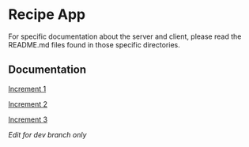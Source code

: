 # Recipe App

For specific documentation about the server and client, please read the README.md files found in those specific directories.

## Documentation

[Increment 1](https://drive.google.com/drive/folders/1RXy5j13vA9OfV6v2fKtlgVWtMlTMTLXr?usp=sharing)

[Increment 2](https://drive.google.com/drive/folders/1f7kTZWNFPN9X1DCPW3oeFS-U1jUE0GTw?usp=sharing)

[Increment 3](https://drive.google.com/drive/folders/18tGMpdPeEZa1Bb7ck1CFEck4IN0zZ6Fl?usp=sharing)

_Edit for dev branch only_

